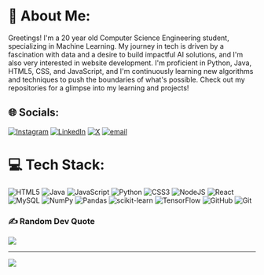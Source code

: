 # 💫 About Me:
Greetings! I'm a 20 year old Computer Science Engineering student, specializing in Machine Learning. My journey in tech is driven by a fascination with data and a desire to build impactful AI solutions, and I'm also very interested in website development. I'm proficient in Python, Java, HTML5, CSS, and JavaScript, and I'm continuously learning new algorithms and techniques to push the boundaries of what's possible. Check out my repositories for a glimpse into my learning and projects!


## 🌐 Socials:
[![Instagram](https://img.shields.io/badge/Instagram-%23E4405F.svg?logo=Instagram&logoColor=white)](https://instagram.com/aniketsapehia) [![LinkedIn](https://img.shields.io/badge/LinkedIn-%230077B5.svg?logo=linkedin&logoColor=white)](https://linkedin.com/in/aniketsapehia) [![X](https://img.shields.io/badge/X-black.svg?logo=X&logoColor=white)](https://x.com/aniketsapehia) [![email](https://img.shields.io/badge/Email-D14836?logo=gmail&logoColor=white)](mailto:aniket.sapehia23@lpu.in) 

# 💻 Tech Stack:
![HTML5](https://img.shields.io/badge/html5-%23E34F26.svg?style=for-the-badge&logo=html5&logoColor=white) ![Java](https://img.shields.io/badge/java-%23ED8B00.svg?style=for-the-badge&logo=openjdk&logoColor=white) ![JavaScript](https://img.shields.io/badge/javascript-%23323330.svg?style=for-the-badge&logo=javascript&logoColor=%23F7DF1E) ![Python](https://img.shields.io/badge/python-3670A0?style=for-the-badge&logo=python&logoColor=ffdd54) ![CSS3](https://img.shields.io/badge/css3-%231572B6.svg?style=for-the-badge&logo=css3&logoColor=white) ![NodeJS](https://img.shields.io/badge/node.js-6DA55F?style=for-the-badge&logo=node.js&logoColor=white) ![React](https://img.shields.io/badge/react-%2320232a.svg?style=for-the-badge&logo=react&logoColor=%2361DAFB) ![MySQL](https://img.shields.io/badge/mysql-4479A1.svg?style=for-the-badge&logo=mysql&logoColor=white) ![NumPy](https://img.shields.io/badge/numpy-%23013243.svg?style=for-the-badge&logo=numpy&logoColor=white) ![Pandas](https://img.shields.io/badge/pandas-%23150458.svg?style=for-the-badge&logo=pandas&logoColor=white) ![scikit-learn](https://img.shields.io/badge/scikit--learn-%23F7931E.svg?style=for-the-badge&logo=scikit-learn&logoColor=white) ![TensorFlow](https://img.shields.io/badge/TensorFlow-%23FF6F00.svg?style=for-the-badge&logo=TensorFlow&logoColor=white) ![GitHub](https://img.shields.io/badge/github-%23121011.svg?style=for-the-badge&logo=github&logoColor=white) ![Git](https://img.shields.io/badge/git-%23F05033.svg?style=for-the-badge&logo=git&logoColor=white)
<!--
# 📊 GitHub Stats:
![](https://github-readme-stats.vercel.app/api?username=AniketSapehia&theme=default&hide_border=false&include_all_commits=true&count_private=true)<br/>
![](https://nirzak-streak-stats.vercel.app/?user=AniketSapehia&theme=default&hide_border=false)<br/>
![](https://github-readme-stats.vercel.app/api/top-langs/?username=AniketSapehia&theme=default&hide_border=false&include_all_commits=true&count_private=true&layout=compact)
-->
### ✍️ Random Dev Quote
![](https://quotes-github-readme.vercel.app/api?type=horizontal&theme=radical)

---
[![](https://visitcount.itsvg.in/api?id=AniketSapehia&icon=0&color=0)](https://visitcount.itsvg.in)

<!-- Proudly created with GPRM ( https://gprm.itsvg.in ) -->
